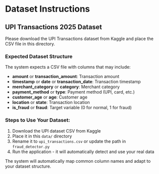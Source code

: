 # Dataset Instructions

## UPI Transactions 2025 Dataset

Please download the UPI Transactions dataset from Kaggle and place the CSV file in this directory.

### Expected Dataset Structure

The system expects a CSV file with columns that may include:
- **amount** or **transaction_amount**: Transaction amount
- **timestamp** or **date** or **transaction_date**: Transaction timestamp
- **merchant_category** or **category**: Merchant category
- **payment_method** or **type**: Payment method (UPI, card, etc.)
- **customer_age** or **age**: Customer age
- **location** or **state**: Transaction location
- **is_fraud** or **fraud**: Target variable (0 for normal, 1 for fraud)

### Steps to Use Your Dataset:

1. Download the UPI dataset CSV from Kaggle
2. Place it in this `data/` directory
3. Rename it to `upi_transactions.csv` or update the path in `fraud_detector.py`
4. Run the application - it will automatically detect and use your real data

The system will automatically map common column names and adapt to your dataset structure.
